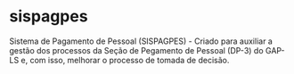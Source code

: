 # sispagpes

Sistema de Pagamento de Pessoal (SISPAGPES) - Criado para auxiliar a gestão dos processos da Seção de Pegamento de Pessoal (DP-3) do GAP-LS e, com isso, melhorar o processo de tomada de decisão.
